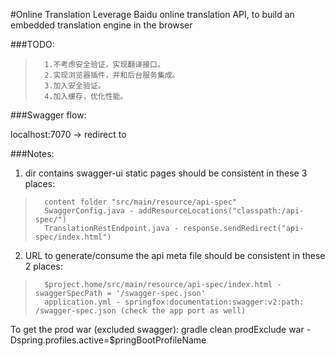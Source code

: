 #Online Translation
Leverage Baidu online translation API, to build an embedded translation engine in the browser

###TODO:
>       1.不考虑安全验证，实现翻译接口。
>       2.实现浏览器插件，并和后台服务集成。
>       3.加入安全验证。
>       4.加入缓存，优化性能。

###Swagger flow:

localhost:7070
    -> redirect to 

###Notes:  
1. dir contains swagger-ui static pages should be consistent in these 3 places: 
>       content folder "src/main/resource/api-spec"  
>       SwaggerConfig.java - addResourceLocations("classpath:/api-spec/")  
>       TranslationRestEndpoint.java - response.sendRedirect("api-spec/index.html")  

2. URL to generate/consume the api meta file should be consistent in these 2 places:
>       $project.home/src/main/resource/api-spec/index.html - swaggerSpecPath = '/swagger-spec.json'
>       application.yml - springfox:documentation:swagger:v2:path: /swagger-spec.json (check the app port as well)

To get the prod war (excluded swagger):
gradle clean prodExclude war -Dspring.profiles.active=$pringBootProfileName


